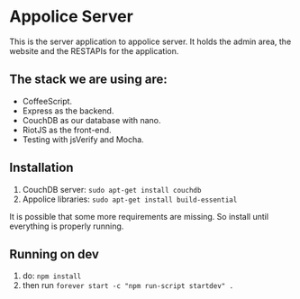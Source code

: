 # Appolice Server

This is the server application to appolice server. It holds the admin area,
the website and the RESTAPIs for the application.

## The stack we are using are:
  - CoffeeScript.
  - Express as the backend.
  - CouchDB as our database with nano.
  - RiotJS as the front-end.
  - Testing with jsVerify and Mocha.

## Installation
  1. CouchDB server: `sudo apt-get install couchdb`
  2. Appolice libraries: `sudo apt-get install build-essential`

It is possible that some more requirements are missing. So install
until everything is properly running.

## Running on dev
  1. do: `npm install`
  2. then run `forever start -c "npm run-script startdev" .`
